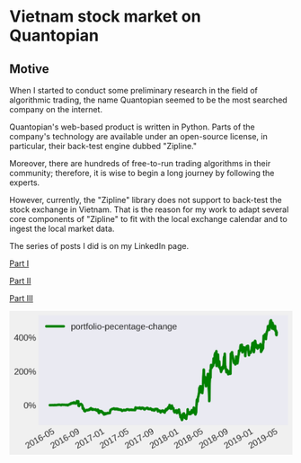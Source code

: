 # Vietnam stock market on Quantopian

## Motive
When I started to conduct some preliminary research in the field of algorithmic trading, the name Quantopian seemed to be the most searched company on the internet.

Quantopian's web-based product is written in Python. Parts of the company's technology are available under an open-source license, in particular, their back-test engine dubbed "Zipline."

Moreover, there are hundreds of free-to-run trading algorithms in their community; therefore, it is wise to begin a long journey by following the experts.

However, currently, the "Zipline" library does not support to back-test the stock exchange in Vietnam. That is the reason for my work to adapt several core components of "Zipline" to fit with the local exchange calendar and to ingest the local market data.

The series of posts I did is on my LinkedIn page.

[Part I](https://www.linkedin.com/pulse/%E1%BB%A9ng-d%E1%BB%A5ng-thu%E1%BA%ADt-to%C3%A1n-trong-%C4%91%E1%BA%A7u-t%C6%B0-c%E1%BB%95-phi%E1%BA%BFu-vi%E1%BB%87t-nam-i-t%C4%83ng-qu%E1%BB%91c-th%C3%A1i/)

[Part II](https://www.linkedin.com/pulse/%E1%BB%A9ng-d%E1%BB%A5ng-thu%E1%BA%ADt-to%C3%A1n-trong-%C4%91%E1%BA%A7u-t%C6%B0-c%E1%BB%95-phi%E1%BA%BFu-vi%E1%BB%87t-nam-ii-t%C4%83ng-qu%E1%BB%91c-th%C3%A1i/)

[Part III](https://www.linkedin.com/pulse/%E1%BB%A9ng-d%E1%BB%A5ng-thu%E1%BA%ADt-to%C3%A1n-trong-%C4%91%E1%BA%A7u-t%C6%B0-c%E1%BB%95-phi%E1%BA%BFu-vi%E1%BB%87t-nam-iii-t%C4%83ng-qu%E1%BB%91c-th%C3%A1i/)

![alt text](zipline_vanilla_algo.png "vanilla")
